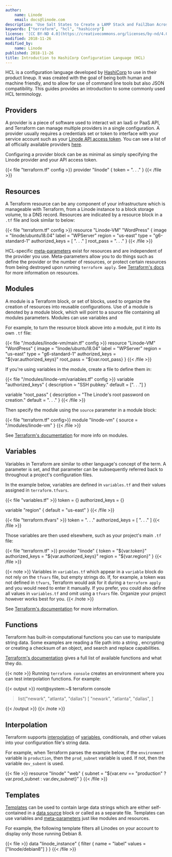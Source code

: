 ```yaml
---
author:
    name: Linode
    email: docs@linode.com
description: 'Use Salt States to Create a LAMP Stack and Fail2ban Across All Listed Salt Minions on Debian 8.'
keywords: ["terraform", "hcl", "hashicorp"]
license: '[CC BY-ND 4.0](https://creativecommons.org/licenses/by-nd/4.0)'
modified: 2018-11-26
modified_by:
    name: Linode
published: 2018-11-26
title: Introduction to HashiCorp Configuration Language (HCL)
---
```


HCL is a configuration language developed by [HashiCorp](https://www.hashicorp.com/) to use in their product lineup. It was created with the goal of being both human and machine friendly, and to allow for use of command line tools but also JSON compatibility. This guides provides an introduction to some commonly used HCL terminology.

## Providers

A provider is a piece of software used to interact wit an IaaS or PaaS API, and Terraform can manage multiple providers in a single configuration. A provider usually requires a credentials set or token to interface with your service account such as your [Linode API access token](/docs/platform/api/getting-started-with-the-linode-api/#get-an-access-token). You can see a list of all officially available providers [here](https://www.terraform.io/docs/providers/).

Configuring a provider block can be as minimal as simply specifying the Linode provider and your API access token.

{{< file "terraform.tf" config >}}
provider "linode" {
    token = ". . ."
}
{{< /file >}}


## Resources

A Terraform resource can be any component of your infrastructure which is manageable with Terraform, from a Linode instance to a block storage volume, to a DNS record. Resources are indicated by a resource block in a `.tf` file and look similar to below:

{{< file "terraform.tf" config >}}
resource "Linode-VM" "WordPress" {
    image = "linode/ubuntu18.04"
    label = "WPServer"
    region = "us-east"
    type = "g6-standard-1"
    authorized_keys = [ ". . ." ]
    root_pass = ". . ."
}
{{< /file >}}

HCL-specific [meta-parameters](https://www.terraform.io/docs/configuration/resources.html#meta-parameters) exist for resources and are independent of the provider you use. Meta-parameters allow you to do things such as define the provider or the number of resources, or protect certain resources from being destroyed upon running `terraform apply`. See [Terraform's docs](https://www.terraform.io/docs/configuration/resources.html) for more information on resources.


## Modules

A module is a Terraform block, or set of blocks, used to organize the creation of resources into reusable configurations. Use of a module is denoted by a module block, which will point to a source file containing all modules parameters. Modules can use variables and

For example, to turn the resource block above into a module, put it into its own `.tf` file:

{{< file "/modules/linode-vm/main.tf" config >}}
resource "Linode-VM" "WordPress" {
    image = "linode/ubuntu18.04"
    label = "WPServer"
    region = "us-east"
    type = "g6-standard-1"
    authorized_keys = "${var.authorized_keys}"
    root_pass = "${var.root_pass}
}
{{< /file >}}

If you're using variables in the module, create a file to define them in:

{{< file "/modules/linode-vm/variables.tf" config >}}
variable "authorized_keys" {
    description = "SSH pubkey."
    default = [". . ."]
}

variable "root_pass" {
    description = "The Linode's root password on creation."
    default = ". . ."
}
{{< /file >}}

Then specify the module using the `source` parameter in a module block:

{{< file "terraform.tf" config>}}
module "linode-vm" {
    source = "/modules/linode-vm"
}
{{< /file >}}

See [Terraform's documentation](https://www.terraform.io/docs/modules/index.html) for more info on modules.


## Variables

Variables in Terraform are similar to other language's concept of the term. A parameter is set, and that parameter can be subsequently referred back to throughout a project's configuration files.

In the example below, variables are defined in `variables.tf` and their values assigned in `terraform.tfvars`.

{{< file "variables.tf" >}}
token = {}
authorized_keys = {}

variable "region" {
    default = "us-east"
}
{{< /file >}}

{{< file "terraform.tfvars" >}}
token = ". . ."
authorized_keys = [ ". . ." ]
{{< /file >}}

Those variables are then used elsewhere, such as your project's main `.tf` file:

{{< file "terraform.tf" >}}
provider "linode" {
    token = "${var.token}"
    authorized_keys = "${var.authorized_keys}"
    region = "${var.region}"
}
{{< /file >}}

{{< note >}}
Variables in `variables.tf` which appear in a `variable` block do not rely on the `tfvars` file, but empty strings do. If, for example, a token was not defined in `tfvars`, Terraform would ask for it during a `terraform apply` and you would need to enter it manually. If you prefer, you could also define all values in `variables.tf` and omit using a `tfvars` file. Organize your project however works best for you.
{{< /note >}}

See [Terraform's documentation](https://www.terraform.io/intro/getting-started/variables.html) for more information.


## Functions

Terraform has built-in computational functions you can use to manipulate string data. Some examples are reading a file path into a string , encrypting or creating a checksum of an object, and search and replace capabilities.

[Terraform's documentation](https://www.terraform.io/docs/configuration/interpolation.html#supported-built-in-functions) gives a full list of available functions and what they do.

{{< note >}}
Running `terraform console` creates an environment where you can test interpolation functions. For example:

{{< output >}}
root@system:~$ terraform console
> list("newark", "atlanta", "dallas")
[
  "newark",
  "atlanta",
  "dallas",
]
>
{{< /output >}}
{{< /note >}}


## Interpolation

Terraform supports [interpolation](https://en.wikipedia.org/wiki/String_interpolation) of [variables](https://www.terraform.io/docs/configuration/interpolation.html#available-variables), conditionals, and other values into your configuration file's string data.

For example, when Terraform parses the example below, if the `environment` variable is `production`, then the `prod_subnet` variable is used. If not, then the variable `dev_subent` is used.

{{< file >}}
resource "linode" "web" {
    subnet = "${var.env == "production" ? var.prod_subnet : var.dev_subnet}"
}
{{< /file >}}


## Templates

[Templates](https://www.terraform.io/docs/configuration/interpolation.html#templates) can be used to contain large data strings which are either self-contained in a [data source](https://www.terraform.io/docs/configuration/data-sources.html) block or called as a separate file. Templates can use variables and [meta-parameters](https://www.terraform.io/docs/configuration/resources.html#meta-parameters) just like modules and resources.

For example, the following template filters all Linodes on your account to display only those running Debian 8.


{{< file >}}
data "linode_instance" {
  filter {
    name  = "label"
    values = ["linode/debian8"]
  }
}
{{< /file >}}